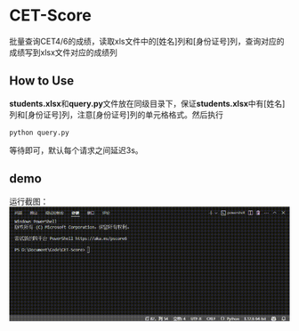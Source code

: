 # CET-Score
批量查询CET4/6的成绩，读取xls文件中的[姓名]列和[身份证号]列，查询对应的成绩写到xlsx文件对应的成绩列

## How to Use
**students.xlsx**和**query.py**文件放在同级目录下，保证**students.xlsx**中有[姓名]列和[身份证号]列，注意[身份证号]列的单元格格式。然后执行
```
python query.py
```
等待即可，默认每个请求之间延迟3s。


## demo
运行截图：
![Image](./demo.gif)
